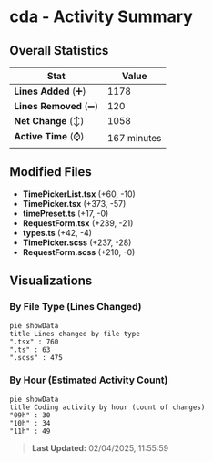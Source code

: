 # cda - Activity Summary 

## Overall Statistics

| Stat                   | Value                                                             |
| ---------------------- | ----------------------------------------------------------------- |
| **Lines Added** (➕)   | 1178                                          |
| **Lines Removed** (➖) | 120                                        |
| **Net Change** (↕)    | 1058                |
| **Active Time** (⌚)   | 167 minutes |


## Modified Files
- **TimePickerList.tsx** (+60, -10)
- **TimePicker.tsx** (+373, -57)
- **timePreset.ts** (+17, -0)
- **RequestForm.tsx** (+239, -21)
- **types.ts** (+42, -4)
- **TimePicker.scss** (+237, -28)
- **RequestForm.scss** (+210, -0)

## Visualizations

### By File Type (Lines Changed)

```mermaid
pie showData
title Lines changed by file type
".tsx" : 760
".ts" : 63
".scss" : 475
```

### By Hour (Estimated Activity Count)

```mermaid
pie showData
title Coding activity by hour (count of changes)
"09h" : 30
"10h" : 34
"11h" : 49
```


> **Last Updated:** 02/04/2025, 11:55:59